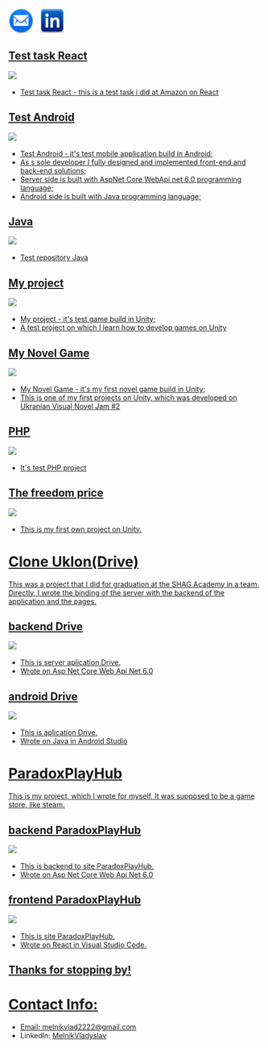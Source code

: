 <a href="mailto:melnikvlad2222@gmail.comm"><img src="https://github.com/MelnikVladyslav/images/blob/main/img1.jpg" wight = 50px height = 50px></a>&nbsp;&nbsp;&nbsp;<a href="www.linkedin.com/in/владислав-мельник-131057294" target="_blank"><img src="https://github.com/MelnikVladyslav/images/blob/main/img.jpg" wight = 50px height = 50px></a>

## [Test task React]([(https://github.com/MelnikVladyslav/ad-dashboard)])
<p align="left"> <a href="https://github.com/MelnikVladyslav/ad-dashboard" download><img src="https://user-images.githubusercontent.com/33416429/92813512-27f0bb80-f376-11ea-8562-ee2b3e416aec.png" width="170" > 
</p>

* Test task React - this is a test task i did at Amazon on React

  
## [Test Android]([https://github.com/MelnikVladyslav/Android])
<p align="left"> <a href="https://github.com/MelnikVladyslav/Android/tree/main" download><img src="https://user-images.githubusercontent.com/33416429/92813512-27f0bb80-f376-11ea-8562-ee2b3e416aec.png" width="170" > 
</p>

* Test Android - it's test mobile application build in Android;
* As s sole developer I fully designed and implemented front-end and back-end solutions;
* Server side is built with AspNet Core WebApi net 6.0 programming language;
* Android side is built with Java programming language;

## [Java]([https://github.com/MelnikVladyslav/Java/tree/main])
<p align="left"> <a href="https://github.com/MelnikVladyslav/Java/tree/main" download><img src="https://user-images.githubusercontent.com/33416429/92813512-27f0bb80-f376-11ea-8562-ee2b3e416aec.png" width="170" > 
</p>

* Test repository Java

  
## [My project]([https://github.com/MelnikVladyslav/MyProject])
<p align="left"> <a href="https://github.com/MelnikVladyslav/MyProject" download><img src="https://user-images.githubusercontent.com/33416429/92813512-27f0bb80-f376-11ea-8562-ee2b3e416aec.png" width="170" > 
</p>

* My project - it's test game build in Unity;
* A test project on which I learn how to develop games on Unity

## [My Novel Game]([https://github.com/MelnikVladyslav/NovelJam]) 
<p align="left"> <a href="https://github.com/MelnikVladyslav/NovelJam" download><img src="https://user-images.githubusercontent.com/33416429/92813512-27f0bb80-f376-11ea-8562-ee2b3e416aec.png" width="170" > 
</p>

* My Novel Game - it's my first novel game build in Unity;
* This is one of my first projects on Unity, which was developed on Ukranian Visual Novel Jam #2

## [PHP]([https://github.com/MelnikVladyslav/PHP]) 
<p align="left"> <a href="https://github.com/MelnikVladyslav/PHP" download><img src="https://user-images.githubusercontent.com/33416429/92813512-27f0bb80-f376-11ea-8562-ee2b3e416aec.png" width="170" > 
</p>

* It`s test PHP project

## [The freedom price]([https://github.com/MelnikVladyslav/The_freedom_price])
<p align="left"> <a href="https://github.com/MelnikVladyslav/The_freedom_price" download><img src="https://user-images.githubusercontent.com/33416429/92813512-27f0bb80-f376-11ea-8562-ee2b3e416aec.png" width="170" > 
</p>

* This is my first own project on Unity.

# Clone Uklon(Drive)
<p align="left"> This was a project that I did for graduation at the SHAG Academy in a team. Directly, I wrote the binding of the server with the backend of the application and the pages. </p>

## [backend Drive]([https://github.com/MelnikVladyslav/uklon-backend]) 
<p align="left"> <a href="https://github.com/MelnikVladyslav/uklon-backend" download><img src="https://user-images.githubusercontent.com/33416429/92813512-27f0bb80-f376-11ea-8562-ee2b3e416aec.png" width="170" > 
</p>

* This is server aplication Drive.
* Wrote on Asp Net Core Web Api Net 6.0

## [android Drive]([https://github.com/MelnikVladyslav/uklon-android]) 
<p align="left"> <a href="https://github.com/MelnikVladyslav/uklon-android" download><img src="https://user-images.githubusercontent.com/33416429/92813512-27f0bb80-f376-11ea-8562-ee2b3e416aec.png" width="170" > 
</p>

* This is aplication Drive.
* Wrote on Java in Android Studio

# ParadoxPlayHub
<p align="left"> This is my project, which I wrote for myself. It was supposed to be a game store, like steam. </p>

## [backend ParadoxPlayHub]([(https://github.com/MelnikVladyslav/ParadoxPlayHub-backend)]) 
<p align="left"> <a href="https://github.com/MelnikVladyslav/ParadoxPlayHub-backend" download><img src="https://user-images.githubusercontent.com/33416429/92813512-27f0bb80-f376-11ea-8562-ee2b3e416aec.png" width="170" > 
</p>

* This is backend to site ParadoxPlayHub.
* Wrote on Asp Net Core Web Api Net 6.0

## [frontend ParadoxPlayHub]([(https://github.com/MelnikVladyslav/ParadoxPlayHub-frontend)]) 
<p align="left"> <a href="https://github.com/MelnikVladyslav/ParadoxPlayHub-frontend" download><img src="https://user-images.githubusercontent.com/33416429/92813512-27f0bb80-f376-11ea-8562-ee2b3e416aec.png" width="170" > 
</p>

* This is site ParadoxPlayHub.
* Wrote on React in Visual Studio Code. 

## Thanks for stopping by!

# Contact Info:

- Email: melnikvlad2222@gmail.com
- LinkedIn: [MelnikVladyslav](www.linkedin.com/in/владислав-мельник-131057294)

